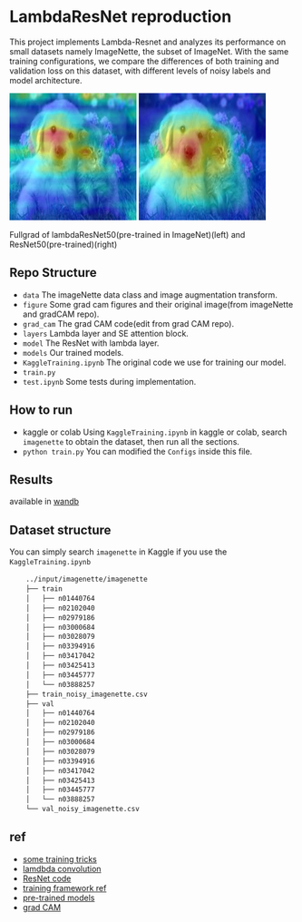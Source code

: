 # LambdaResNet reproduction
This project implements Lambda-Resnet and analyzes its performance on small datasets namely ImageNette, the subset of ImageNet. With the same training configurations, we compare the differences of both training and validation loss on this dataset, with different levels of noisy labels and model architecture.

![](figure/grad_cam/lr_50_fullgrad_cam.jpg)
![](figure/grad_cam/r50_fullgrad_cam.jpg)

Fullgrad of lambdaResNet50(pre-trained in ImageNet)(left) and ResNet50(pre-trained)(right) 
## Repo Structure
- `data` The imageNette data class and image augmentation transform.
- `figure` Some grad cam figures and their original image(from imageNette and gradCAM repo).
- `grad_cam` The grad CAM code(edit from grad CAM repo).
- `layers` Lambda layer and SE attention block.
- `model` The ResNet with lambda layer.
- `models` Our trained models.
- `KaggleTraining.ipynb` The original code we use for training our model.
- `train.py`
- `test.ipynb` Some tests during implementation.

## How to run
- kaggle or colab
Using `KaggleTraining.ipynb` in kaggle or colab, search `imagenette` to obtain the dataset, then run all the sections.
- `python train.py` 
You can modified the `Configs` inside this file.
## Results
available in [wandb](https://wandb.ai/lambdadl/LambdaResNet)
## Dataset structure
You can simply search `imagenette` in Kaggle if you use the `KaggleTraining.ipynb`

```bash
    ../input/imagenette/imagenette
    ├── train
    │   ├── n01440764
    │   ├── n02102040
    │   ├── n02979186
    │   ├── n03000684
    │   ├── n03028079
    │   ├── n03394916
    │   ├── n03417042
    │   ├── n03425413
    │   ├── n03445777
    │   └── n03888257
    ├── train_noisy_imagenette.csv
    ├── val
    │   ├── n01440764
    │   ├── n02102040
    │   ├── n02979186
    │   ├── n03000684
    │   ├── n03028079
    │   ├── n03394916
    │   ├── n03417042
    │   ├── n03425413
    │   ├── n03445777
    │   └── n03888257
    └── val_noisy_imagenette.csv
```
## ref
- [some training tricks](https://wandb.ai/wandb_fc/pytorch-image-models/reports/Revisiting-ResNets-Improved-Training-and-Scaling-Strategies--Vmlldzo2NDE3NTM)
- [lamdbda convolution](https://github.com/lucidrains/lambda-networks/blob/main/lambda_networks/lambda_networks.py)
- [ResNet code](https://pytorch.org/vision/0.8/_modules/torchvision/models/resnet.html)
- [training framework ref](https://github.com/L1aoXingyu/Deep-Learning-Project-Template)
- [pre-trained models](https://github.com/rwightman/pytorch-image-models)
- [grad CAM](https://github.com/jacobgil/pytorch-grad-cam)